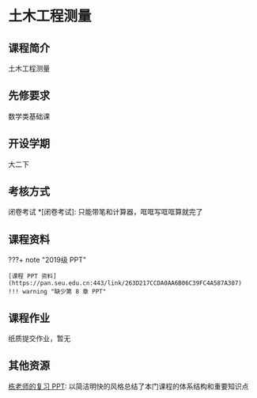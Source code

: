 # 土木工程测量

## 课程简介

土木工程测量

## 先修要求

数学类基础课

## 开设学期

大二下

## 考核方式

闭卷考试
*[闭卷考试]: 只能带笔和计算器，哐哐写哐哐算就完了

## 课程资料

???+ note "2019级 PPT"

    [课程 PPT 资料](https://pan.seu.edu.cn:443/link/263D217CCDA0AA6B06C39FC4A587A307)
    !!! warning "缺少第 8 章 PPT"

## 课程作业
  
纸质提交作业，暂无

## 其他资源

[栋老师的复习 PPT](): 以简洁明快的风格总结了本门课程的体系结构和重要知识点
